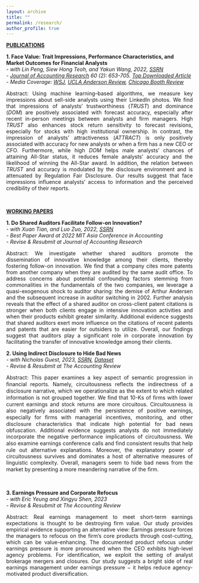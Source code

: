 ```yaml
---
layout: archive
title: ""
permalink: /research/
author_profile: true
---
```

<b><u>PUBLICATIONS</u></b><br/>

**1. Face Value: Trait Impressions, Performance Characteristics, and Market Outcomes for Financial Analysts**\
*- with Lin Peng, Siew Hong Teoh, and Yakun Wang, 2022, [SSRN](https://papers.ssrn.com/sol3/papers.cfm?abstract_id=3741735)*\
*- [Journal of Accounting Research](https://onlinelibrary.wiley.com/doi/full/10.1111/1475-679X.12428) 60 (2): 653-705. [Top Downloaded Article](https://jiawen-yan.github.io/files/CV/Top%20Downloaded.pdf)*\
*- Media Coverage: [WSJ](https://www.wsj.com/articles/male-stock-analysts-dominant-faces-more-information-better-forecasts-6783f77c?st=fphsigff075e46x&reflink=desktopwebshare_permalink), [UCLA Anderson Review](https://anderson-review.ucla.edu/how-a-stock-analysts-face-affects-their-earning-estimates/), [Chicago Booth Review](https://www.chicagobooth.edu/review/images-audio-are-now-data-too)*

<p style='text-align: justify;'>Abstract: Using machine learning–based algorithms, we measure key impressions about sell-side analysts using their LinkedIn photos. We find that impressions of analysts’ trustworthiness (<i>TRUST</i>) and dominance (<i>DOM</i>) are positively associated with forecast accuracy, especially after recent in-person meetings between analysts and firm managers. High <i>TRUST</i> also enhances stock return sensitivity to forecast revisions, especially for stocks with high institutional ownership. In contrast, the impression of analysts’ attractiveness (<i>ATTRACT</i>) is only positively associated with accuracy for new analysts or when a firm has a new CEO or CFO. Furthermore, while high <i>DOM</i> helps male analysts’ chances of attaining All-Star status, it reduces female analysts’ accuracy and the likelihood of winning the All-Star award. In addition, the relation between <i>TRUST</i> and accuracy is modulated by the disclosure environment and is attenuated by Regulation Fair Disclosure. Our results suggest that face impressions influence analysts’ access to information and the perceived credibility of their reports.</p><br/>



<b><u>WORKING PAPERS</u></b><br/>

**1. Do Shared Auditors Facilitate Follow-on Innovation?**\
*- with Xuan Tian, and Luo Zuo, 2022, [SSRN](https://papers.ssrn.com/sol3/papers.cfm?abstract_id=4099144)*\
*- Best Paper Award at 2022 MIT Asia Conference in Accounting*\
*- Revise & Resubmit at Journal of Accounting Research*

<p style='text-align: justify;'>Abstract: We investigate whether shared auditors promote the dissemination of innovative knowledge among their clients, thereby fostering follow-on innovation. We find that a company cites more patents from another company when they are audited by the same audit office. To address concerns about potential confounding factors stemming from commonalities in the fundamentals of the two companies, we leverage a quasi-exogenous shock to auditor sharing: the demise of Arthur Andersen and the subsequent increase in auditor switching in 2002. Further analysis reveals that the effect of a shared auditor on cross-client patent citations is stronger when both clients engage in intensive innovation activities and when their products exhibit greater similarity. Additional evidence suggests that shared auditors exert more influence on the citations of recent patents and patents that are easier for outsiders to utilize. Overall, our findings suggest that auditors play a significant role in corporate innovation by facilitating the transfer of innovative knowledge among their clients.
</p>


**2. Using Indirect Disclosure to Hide Bad News**\
*- with Nicholas Guest, 2023, [SSRN](https://papers.ssrn.com/sol3/papers.cfm?abstract_id=4098951), [Dataset](https://jiawen-yan.github.io/datasets/circuitousness/)*\
*- Revise & Resubmit at The Accounting Review*

<p style='text-align: justify;'>Abstract: This paper examines a key aspect of semantic progression in ﬁnancial reports. Namely, circuitousness reﬂects the indirectness of a disclosure narrative, which we operationalize as the extent to which related information is not grouped together. We ﬁnd that 10-Ks of ﬁrms with lower current earnings and stock returns are more circuitous. Circuitousness is also negatively associated with the persistence of positive earnings, especially for ﬁrms with managerial incentives, monitoring, and other disclosure characteristics that indicate high potential for bad news obfuscation. Additional evidence suggests analysts do not immediately incorporate the negative performance implications of circuitousness. We also examine earnings conference calls and ﬁnd consistent results that help rule out alternative explanations. Moreover, the explanatory power of circuitousness survives and dominates a host of alternative measures of linguistic complexity. Overall, managers seem to hide bad news from the market by presenting a more meandering narrative of the ﬁrm. </p><br/>


**3. Earnings Pressure and Corporate Refocus**\
*- with Eric Yeung and Xingyu Shen, 2023*\
*- Revise & Resubmit at The Accounting Review*

<p style='text-align: justify;'>Abstract: Real earnings management to meet short-term earnings expectations is thought to be destroying firm value. Our study provides empirical evidence supporting an alternative view: Earnings pressure forces the managers to refocus on the firm’s core products through cost-cutting, which can be value-enhancing. The documented product refocus under earnings pressure is more pronounced when the CEO exhibits high-level agency problems. For identification, we exploit the setting of analyst brokerage mergers and closures. Our study suggests a bright side of real earnings management under earnings pressure − it helps reduce agency-motivated product diversification. </p><br/>


